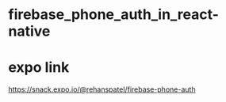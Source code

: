 # firebase_phone_auth_in_react-native

# expo link
https://snack.expo.io/@rehanspatel/firebase-phone-auth

